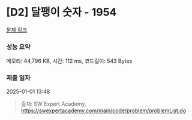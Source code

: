 # [D2] 달팽이 숫자 - 1954 

[문제 링크](https://swexpertacademy.com/main/code/problem/problemDetail.do?contestProbId=AV5PobmqAPoDFAUq) 

### 성능 요약

메모리: 44,796 KB, 시간: 112 ms, 코드길이: 543 Bytes

### 제출 일자

2025-01-01 13:48



> 출처: SW Expert Academy, https://swexpertacademy.com/main/code/problem/problemList.do